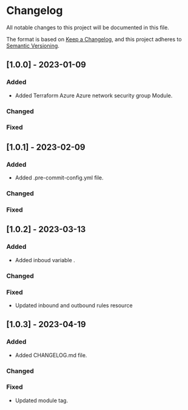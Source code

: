 # Changelog

All notable changes to this project will be documented in this file.

The format is based on [Keep a Changelog](https://keepachangelog.com/en/1.0.0/),
and this project adheres to [Semantic Versioning](https://semver.org/spec/v2.0.0.html).

## [1.0.0] - 2023-01-09
### Added

- Added Terraform Azure Azure network security group  Module.
### Changed

### Fixed

## [1.0.1] - 2023-02-09
### Added

- Added .pre-commit-config.yml file.
### Changed

### Fixed

## [1.0.2] - 2023-03-13
### Added

- Added inboud variable .
### Changed

### Fixed
- Updated inbound and outbound rules resource

## [1.0.3] - 2023-04-19
### Added

- Added CHANGELOG.md file.
### Changed

### Fixed
- Updated module tag.
